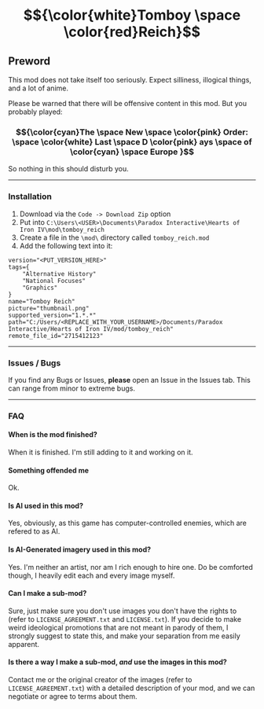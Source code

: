 # $${\color{white}Tomboy \space \color{red}Reich}$$

## Preword

This mod does not take itself too seriously. Expect silliness, illogical things, and a lot of anime.

Please be warned that there will be offensive content in this mod. But you probably played:

### $${\color{cyan}The \space New \space \color{pink} Order: \space \color{white} Last \space D \color{pink} ays \space of \color{cyan} \space Europe }$$

So nothing in this should disturb you.

---

### Installation

1. Download via the `Code -> Download Zip` option
2. Put into `C:\Users\<USER>\Documents\Paradox Interactive\Hearts of Iron IV\mod\tomboy_reich`
3. Create a file in the `\mod\` directory called `tomboy_reich.mod`
4. Add the following text into it:

```plaintext
version="<PUT_VERSION_HERE>"
tags={
    "Alternative History"
    "National Focuses"
    "Graphics"
}
name="Tomboy Reich"
picture="thumbnail.png"
supported_version="1.*.*"
path="C:/Users/<REPLACE_WITH_YOUR_USERNAME>/Documents/Paradox Interactive/Hearts of Iron IV/mod/tomboy_reich"
remote_file_id="2715412123"
```

---

### Issues / Bugs

If you find any Bugs or Issues, **please** open an Issue in the Issues tab. This can range from minor to extreme bugs.

---

### FAQ

#### When is the mod finished?

When it is finished. I'm still adding to it and working on it.

#### Something offended me

Ok.

#### Is AI used in this mod?

Yes, obviously, as this game has computer-controlled enemies, which are refered to as AI.

#### Is AI-Generated imagery used in this mod?

Yes. I'm neither an artist, nor am I rich enough to hire one. Do be comforted though, I heavily edit each and every image myself.

#### Can I make a sub-mod?

Sure, just make sure you don't use images you don't have the rights to (refer to `LICENSE_AGREEMENT.txt` and `LICENSE.txt`). If you decide to make weird ideological promotions that are not meant in parody of them, I strongly suggest to state this, and make your separation from me easily apparent.

#### Is there a way I make a sub-mod, *and* use the images in this mod?

Contact me or the original creator of the images (refer to `LICENSE_AGREEMENT.txt`) with a detailed description of your mod, and we can negotiate or agree to terms about them.
